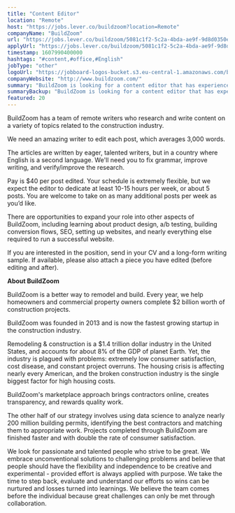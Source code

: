 ```yaml
---
title: "Content Editor"
location: "Remote"
host: "https://jobs.lever.co/buildzoom?location=Remote"
companyName: "BuildZoom"
url: "https://jobs.lever.co/buildzoom/5081c1f2-5c2a-4bda-ae9f-9d8d0350ea01"
applyUrl: "https://jobs.lever.co/buildzoom/5081c1f2-5c2a-4bda-ae9f-9d8d0350ea01/apply"
timestamp: 1607990400000
hashtags: "#content,#office,#English"
jobType: "other"
logoUrl: "https://jobboard-logos-bucket.s3.eu-central-1.amazonaws.com/buildzoom"
companyWebsite: "http://www.buildzoom.com/"
summary: "BuildZoom is looking for a content editor that has experience in: experience in: #content, #office, #English."
summaryBackup: "BuildZoom is looking for a content editor that has experience in: #content, #windows, #ui/ux."
featured: 20
---
```


BuildZoom has a team of remote writers who research and write content on a variety of topics related to the construction industry. 

We need an amazing writer to edit each post, which averages 3,000 words.

The articles are written by eager, talented writers, but in a country where English is a second language. We'll need you to fix grammar, improve writing, and verify/improve the research.

Pay is $40 per post edited. Your schedule is extremely flexible, but we expect the editor to dedicate at least 10-15 hours per week, or about 5 posts. You are welcome to take on as many additional posts per week as you’d like. 

There are opportunities to expand your role into other aspects of BuildZoom, including learning about product design, a/b testing, building conversion flows, SEO, setting up websites, and nearly everything else required to run a successful website.

If you are interested in the position, send in your CV and a long-form writing sample. If available, please also attach a piece you have edited (before editing and after).

**About BuildZoom**

BuildZoom is a better way to remodel and build. Every year, we help homeowners and commercial property owners complete $2 billion worth of construction projects.

BuildZoom was founded in 2013 and is now the fastest growing startup in the construction industry.

Remodeling & construction is a $1.4 trillion dollar industry in the United States, and accounts for about 8% of the GDP of planet Earth. Yet, the industry is plagued with problems: extremely low consumer satisfaction, cost disease, and constant project overruns. The housing crisis is affecting nearly every American, and the broken construction industry is the single biggest factor for high housing costs.

BuildZoom's marketplace approach brings contractors online, creates transparency, and rewards quality work. 

The other half of our strategy involves using data science to analyze nearly 200 million building permits, identifying the best contractors and matching them to appropriate work. Projects completed through BuildZoom are finished faster and with double the rate of consumer satisfaction.

We look for passionate and talented people who strive to be great. We embrace unconventional solutions to challenging problems and believe that people should have the flexibility and independence to be creative and experimental - provided effort is always applied with purpose. We take the time to step back, evaluate and understand our efforts so wins can be nurtured and losses turned into learnings. We believe the team comes before the individual because great challenges can only be met through collaboration.
